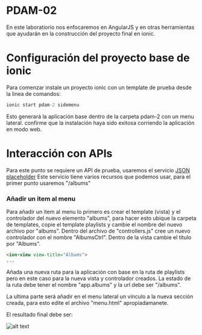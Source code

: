 # PDAM-02

En este laboratiorio nos enfocaremos en AngularJS y en otras herramientas que ayudarán en la construcción 
del proyecto final en ionic. 

# Configuración del proyecto base de ionic

Para comenzar instale un proyecto ionic con un template de prueba desde la linea de comandos:

```javascript
ionic start pdam-2 sidemenu
```

Esto generará la aplicación base dentro de la carpeta pdam-2 con un menu lateral. confirme que la instalación 
haya sido exitosa corriendo la aplicación en modo web.

# Interacción con APIs

Para este punto se requiere un API de prueba, usaremos el servicio [JSON placeholder](https://jsonplaceholder.typicode.com/)
Este servicio tiene varios recursos que podemos usar, para el primer punto usaremos "/albums"

### Añadir un item al menu

Para añadir un item al menu lo primero es crear el template (vista) y el controlador del nuevo elemento "albums", 
para hacer esto ubique la carpeta de templates, copie el template playlists y cambie el nombre del nuevo archivo 
por "albums". Dentro del archivo de "controllers.js" cree un nuevo controlador con el nombre "AlbumsCtrl". Dentro de la
vista cambie el titulo por "Albums".

```html
<ion-view view-title="Albums">
...
```

Añada una nueva ruta para la aplicación con base en la ruta de playlists pero en este caso para la nueva vista y 
controlador creados. La estado de la ruta debe tener el nombre "app.albums" y la url debe ser "/albums".

La ultima parte será añadir en el menu lateral un vínculo a la nueva sección creada, para esto edite el archivo 
"menu.html" apropiadamanete.

El resultado final debe ser:

![alt text](http://i.giphy.com/26gskiARSbw06Em08.gif)
